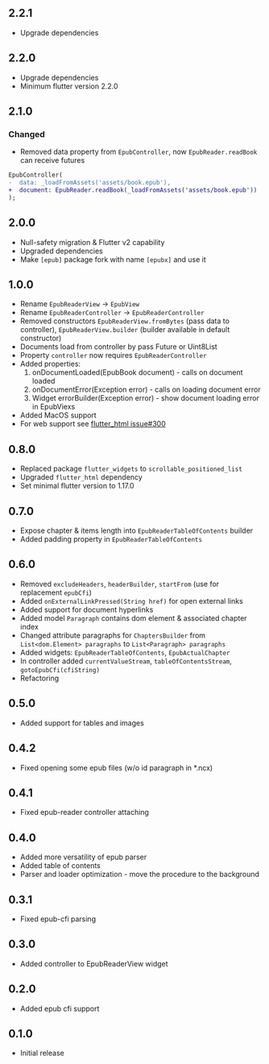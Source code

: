 ## 2.2.1

* Upgrade dependencies

## 2.2.0

* Upgrade dependencies
* Minimum flutter version 2.2.0

## 2.1.0
### Changed
* Removed data property from `EpubController`, now `EpubReader.readBook` can receive futures
```diff
EpubController(
-  data: _loadFromAssets('assets/book.epub'),
+  document: EpubReader.readBook(_loadFromAssets('assets/book.epub'))
);
```

## 2.0.0

* Null-safety migration & Flutter v2 capability
* Upgraded dependencies
* Make `[epub]` package fork with name `[epubx]` and use it

## 1.0.0

* Rename `EpubReaderView` -> `EpubView`
* Rename `EpubReaderController` -> `EpubReaderController`
* Removed constructors `EpubReaderView.fromBytes` (pass data to controller), `EpubReaderView.builder` (builder available in default constructor)
* Documents load from controller by pass Future<Uint8List> or Uint8List
* Property `controller` now requires `EpubReaderController`
* Added properties:
  1. onDocumentLoaded(EpubBook document) - calls on document loaded
  2. onDocumentError(Exception error) - calls on loading document error
  3. Widget errorBuilder(Exception error) - show document loading error in EpubViexs
* Added MacOS support
* For web support see [flutter_html issue#300](https://github.com/Sub6Resources/flutter_html/issues/300)

## 0.8.0

* Replaced package `flutter_widgets` to `scrollable_positioned_list`
* Upgraded `flutter_html` dependency
* Set minimal flutter version to 1.17.0

## 0.7.0

* Expose chapter & items length into `EpubReaderTableOfContents` builder
* Added padding property in `EpubReaderTableOfContents`

## 0.6.0

* Removed `excludeHeaders`, `headerBuilder`, `startFrom` (use for replacement `epubCfi`)
* Added `onExternalLinkPressed(String href)` for open external links
* Added support for document hyperlinks
* Added model `Paragraph` contains dom element & associated chapter index
* Changed attribute paragraphs for `ChaptersBuilder` from `List<dom.Element> paragraphs` to `List<Paragraph> paragraphs`
* Added widgets: `EpubReaderTableOfContents`, `EpubActualChapter`
* In controller added `currentValueStream`, `tableOfContentsStream`, `gotoEpubCfi(cfiString)`
* Refactoring

## 0.5.0

* Added support for tables and images

## 0.4.2

* Fixed opening some epub files (w/o id paragraph in *.ncx)

## 0.4.1

* Fixed epub-reader controller attaching

## 0.4.0

* Added more versatility of epub parser
* Added table of contents
* Parser and loader optimization - move the procedure to the background

## 0.3.1

* Fixed epub-cfi parsing

## 0.3.0

* Added controller to EpubReaderView widget

## 0.2.0

* Added epub cfi support

## 0.1.0

* Initial release
